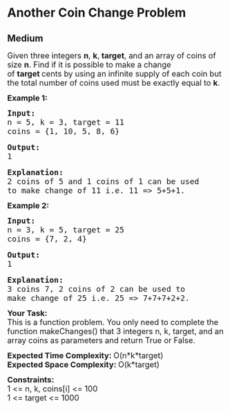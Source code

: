 # Another Coin Change Problem
## Medium
<div class="problems_problem_content__Xm_eO"><p><span style="font-size:18px">Given three integers <strong>n</strong>, <strong>k</strong>,<strong> target</strong>,&nbsp;and an array of coins of size <strong>n</strong>.&nbsp;Find if it is possible to make a change of&nbsp;<strong>target&nbsp;</strong>cents by using an infinite supply of each coin&nbsp;but the total number of coins used must be exactly equal to&nbsp;<strong>k</strong>.</span></p>

<p><strong><span style="font-size:18px">Example 1:</span></strong></p>

<pre style="position: relative;"><span style="font-size:18px"><strong>Input:</strong>
n = 5, k = 3, target = 11
coins = {1, 10, 5, 8, 6}</span>

<span style="font-size:18px"><strong>Output:</strong> 
1</span>

<span style="font-size:18px"><strong>Explanation: </strong>
2 coins of 5 and 1 coins of 1 can be used 
to make change of 11 i.e. 11 =&gt; 5+5+1.</span><div class="open_grepper_editor" title="Edit &amp; Save To Grepper"></div></pre>

<p><strong><span style="font-size:18px">Example 2:</span></strong></p>

<pre style="position: relative;"><span style="font-size:18px"><strong>Input:</strong>
n = 3, k = 5, target = 25
coins = {7, 2, 4}</span>

<span style="font-size:18px"><strong>Output:</strong>
1</span>

<span style="font-size:18px"><strong>Explanation:</strong>
3 coins 7, 2 coins of 2 can be used to
make change of 25 i.e. 25 =&gt; 7+7+7+2+2.</span><div class="open_grepper_editor" title="Edit &amp; Save To Grepper"></div></pre>

<p><span style="font-size:18px"><strong>Your Task:</strong><br>
This is a function problem. You only need to complete the function makeChanges()&nbsp;that 3 integers&nbsp;n, k, target,&nbsp;and an array&nbsp;coins as&nbsp;parameters and return True&nbsp;or False.</span></p>

<p><span style="font-size:18px"><strong>Expected Time Complexity: </strong>O(n*k*target)<br>
<strong>Expected Space Complexity: </strong>O(k*target)</span></p>

<p><span style="font-size:18px"><strong>Constraints:</strong><br>
1 &lt;= n, k, coins[i]&nbsp;&lt;= 100<br>
1 &lt;= target &lt;= 1000</span></p>
</div>